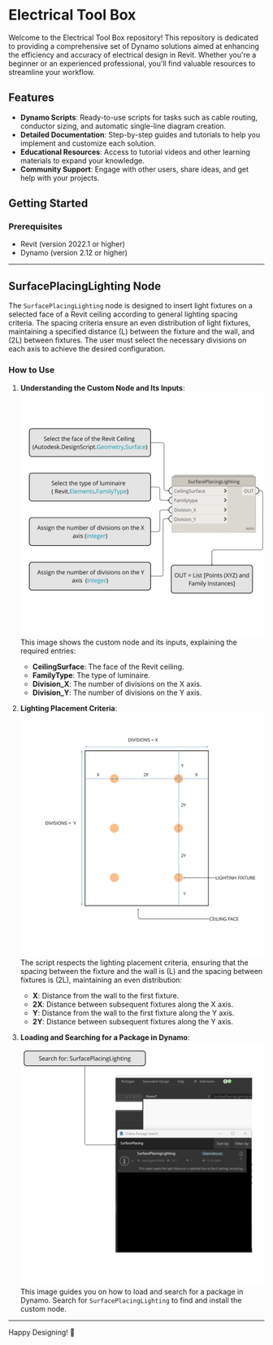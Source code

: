# Electrical Tool Box

Welcome to the Electrical Tool Box repository! This repository is dedicated to providing a comprehensive set of Dynamo solutions aimed at enhancing the efficiency and accuracy of electrical design in Revit. Whether you're a beginner or an experienced professional, you'll find valuable resources to streamline your workflow.

## Features

- **Dynamo Scripts**: Ready-to-use scripts for tasks such as cable routing, conductor sizing, and automatic single-line diagram creation.
- **Detailed Documentation**: Step-by-step guides and tutorials to help you implement and customize each solution.
- **Educational Resources**: Access to tutorial videos and other learning materials to expand your knowledge.
- **Community Support**: Engage with other users, share ideas, and get help with your projects.

## Getting Started

### Prerequisites
- Revit (version 2022.1 or higher)
- Dynamo (version 2.12 or higher)

---

## SurfacePlacingLighting Node

The `SurfacePlacingLighting` node is designed to insert light fixtures on a selected face of a Revit ceiling according to general lighting spacing criteria. The spacing criteria ensure an even distribution of light fixtures, maintaining a specified distance \(L\) between the fixture and the wall, and \(2L\) between fixtures. The user must select the necessary divisions on each axis to achieve the desired configuration.

### How to Use

1. **Understanding the Custom Node and Its Inputs**:
   ![Custom Node](SurfacePlacingLighting/asset/1.png)
   This image shows the custom node and its inputs, explaining the required entries:
   - **CeilingSurface**: The face of the Revit ceiling.
   - **FamilyType**: The type of luminaire.
   - **Division_X**: The number of divisions on the X axis.
   - **Division_Y**: The number of divisions on the Y axis.

2. **Lighting Placement Criteria**:
   ![Placement Criteria](SurfacePlacingLighting/asset/2.png)
   The script respects the lighting placement criteria, ensuring that the spacing between the fixture and the wall is \(L\) and the spacing between fixtures is \(2L\), maintaining an even distribution:
   - **X**: Distance from the wall to the first fixture.
   - **2X**: Distance between subsequent fixtures along the X axis.
   - **Y**: Distance from the wall to the first fixture along the Y axis.
   - **2Y**: Distance between subsequent fixtures along the Y axis.

3. **Loading and Searching for a Package in Dynamo**:
   ![Package Search](SurfacePlacingLighting/asset/3.png)
   This image guides you on how to load and search for a package in Dynamo. Search for `SurfacePlacingLighting` to find and install the custom node.

---

Happy Designing! 🚀
